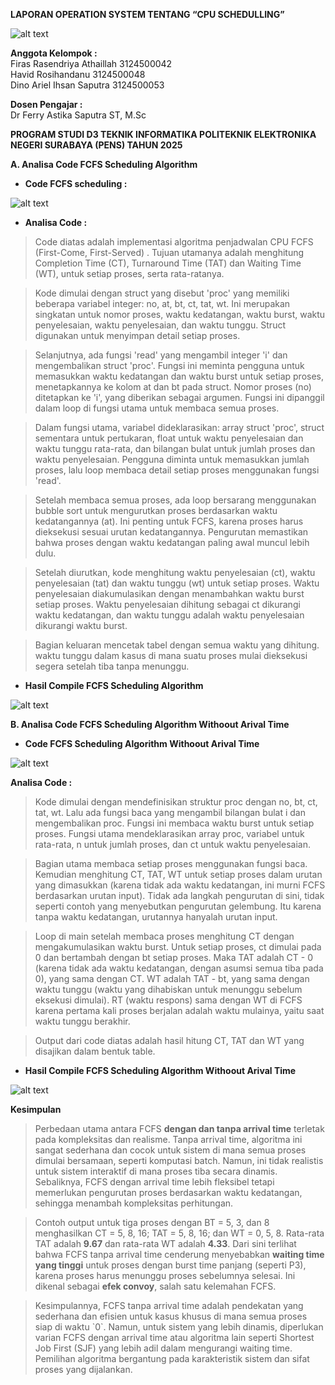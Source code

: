  **LAPORAN OPERATION SYSTEM TENTANG “CPU SCHEDULLING”**

 ![alt text](https://github.com/DinoAriel/tes/blob/main/Logo_PENS%20(1).png)


**Anggota Kelompok :**  
Firas Rasendriya Athaillah	   3124500042  
Havid Rosihandanu		   3124500048  
Dino Ariel Ihsan Saputra  	   3124500053

**Dosen Pengajar :**   
Dr Ferry Astika Saputra ST, M.Sc

**PROGRAM STUDI D3 TEKNIK INFORMATIKA POLITEKNIK ELEKTRONIKA NEGERI SURABAYA (PENS) TAHUN 2025**

**A. Analisa Code FCFS Scheduling Algorithm**

* **Code FCFS scheduling :**

![alt text](https://github.com/DinoAriel/tes/blob/main/with.png)


* **Analisa Code :** 

> Code diatas adalah implementasi algoritma penjadwalan CPU FCFS (First-Come, First-Served) . Tujuan utamanya adalah menghitung Completion Time (CT), Turnaround Time (TAT) dan Waiting Time (WT), untuk setiap proses, serta rata-ratanya.

> Kode dimulai dengan struct yang disebut 'proc' yang memiliki beberapa variabel integer: no, at, bt, ct, tat, wt. Ini merupakan singkatan untuk nomor proses, waktu kedatangan, waktu burst, waktu penyelesaian, waktu penyelesaian, dan waktu tunggu. Struct digunakan untuk menyimpan detail setiap proses.

> Selanjutnya, ada fungsi 'read' yang mengambil integer 'i' dan mengembalikan struct 'proc'. Fungsi ini meminta pengguna untuk memasukkan waktu kedatangan dan waktu burst untuk setiap proses, menetapkannya ke kolom at dan bt pada struct. Nomor proses (no) ditetapkan ke 'i', yang diberikan sebagai argumen. Fungsi ini dipanggil dalam loop di fungsi utama untuk membaca semua proses.

> Dalam fungsi utama, variabel dideklarasikan: array struct 'proc', struct sementara untuk pertukaran, float untuk waktu penyelesaian dan waktu tunggu rata-rata, dan bilangan bulat untuk jumlah proses dan waktu penyelesaian. Pengguna diminta untuk memasukkan jumlah proses, lalu loop membaca detail setiap proses menggunakan fungsi 'read'.

> Setelah membaca semua proses, ada loop bersarang menggunakan bubble sort untuk mengurutkan proses berdasarkan waktu kedatangannya (at). Ini penting untuk FCFS, karena proses harus dieksekusi sesuai urutan kedatangannya. Pengurutan memastikan bahwa proses dengan waktu kedatangan paling awal muncul lebih dulu.

> Setelah diurutkan, kode menghitung waktu penyelesaian (ct), waktu penyelesaian (tat) dan waktu tunggu (wt) untuk setiap proses. Waktu penyelesaian diakumulasikan dengan menambahkan waktu burst setiap proses. Waktu penyelesaian dihitung sebagai ct dikurangi waktu kedatangan, dan waktu tunggu adalah waktu penyelesaian dikurangi waktu burst.

> Bagian keluaran mencetak tabel dengan semua waktu yang dihitung. waktu tunggu dalam kasus di mana suatu proses mulai dieksekusi segera setelah tiba tanpa menunggu. 

* **Hasil Compile FCFS Scheduling Algorithm** 

![alt text](https://github.com/DinoAriel/tes/blob/main/with-fcs.png)


**B. Analisa Code FCFS Scheduling Algorithm Withoout Arival Time** 

* **Code FCFS Scheduling Algorithm Withoout Arival Time**  
  
![alt text](https://github.com/DinoAriel/SisOp-2025/blob/main/without-fcs.png)

  **Analisa Code :** 

	  
> Kode dimulai dengan mendefinisikan struktur proc dengan no, bt, ct, tat, wt. Lalu ada fungsi baca yang mengambil bilangan bulat i dan mengembalikan proc. Fungsi ini membaca waktu burst untuk setiap proses. Fungsi utama mendeklarasikan array proc, variabel untuk rata-rata, n untuk jumlah proses, dan ct untuk waktu penyelesaian.

> Bagian utama membaca setiap proses menggunakan fungsi baca. Kemudian menghitung CT, TAT, WT untuk setiap proses dalam urutan yang dimasukkan (karena tidak ada waktu kedatangan, ini murni FCFS berdasarkan urutan input). Tidak ada langkah pengurutan di sini, tidak seperti contoh yang menyebutkan pengurutan gelembung. Itu karena tanpa waktu kedatangan, urutannya hanyalah urutan input.

> Loop di main setelah membaca proses menghitung CT dengan mengakumulasikan waktu burst. Untuk setiap proses, ct dimulai pada 0 dan bertambah dengan bt setiap proses. Maka TAT adalah CT \- 0 (karena tidak ada waktu kedatangan, dengan asumsi semua tiba pada 0), yang sama dengan CT. WT adalah TAT \- bt, yang sama dengan waktu tunggu (waktu yang dihabiskan untuk menunggu sebelum eksekusi dimulai). RT (waktu respons) sama dengan WT di FCFS karena pertama kali proses berjalan adalah waktu mulainya, yaitu saat waktu tunggu berakhir.

> Output dari code diatas adalah hasil hitung CT, TAT dan WT yang disajikan dalam bentuk table.

* **Hasil Compile FCFS Scheduling Algorithm Withoout Arival Time**

![alt text](https://github.com/DinoAriel/SisOp-2025/blob/main/without.png)

**Kesimpulan** 
> Perbedaan utama antara FCFS **dengan dan tanpa arrival time** terletak pada kompleksitas dan realisme. Tanpa arrival time, algoritma ini sangat sederhana dan cocok untuk sistem di mana semua proses dimulai bersamaan, seperti komputasi batch. Namun, ini tidak realistis untuk sistem interaktif di mana proses tiba secara dinamis. Sebaliknya, FCFS dengan arrival time lebih fleksibel tetapi memerlukan pengurutan proses berdasarkan waktu kedatangan, sehingga menambah kompleksitas perhitungan.  


> Contoh output untuk tiga proses dengan BT \= 5, 3, dan 8 menghasilkan CT \= 5, 8, 16; TAT \= 5, 8, 16; dan WT \= 0, 5, 8\. Rata-rata TAT adalah **9.67** dan rata-rata WT adalah **4.33**. Dari sini terlihat bahwa FCFS tanpa arrival time cenderung menyebabkan **waiting time yang tinggi** untuk proses dengan burst time panjang (seperti P3), karena proses harus menunggu proses sebelumnya selesai. Ini dikenal sebagai **efek convoy**, salah satu kelemahan FCFS.  


> Kesimpulannya, FCFS tanpa arrival time adalah pendekatan yang sederhana dan efisien untuk kasus khusus di mana semua proses siap di waktu \`0\`. Namun, untuk sistem yang lebih dinamis, diperlukan varian FCFS dengan arrival time atau algoritma lain seperti Shortest Job First (SJF) yang lebih adil dalam mengurangi waiting time. Pemilihan algoritma bergantung pada karakteristik sistem dan sifat proses yang dijalankan.